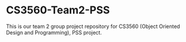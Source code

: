 # CS3560-Team2-PSS

This is our team 2 group project repository for CS3560 (Object Oriented Design and Programming), PSS project.
